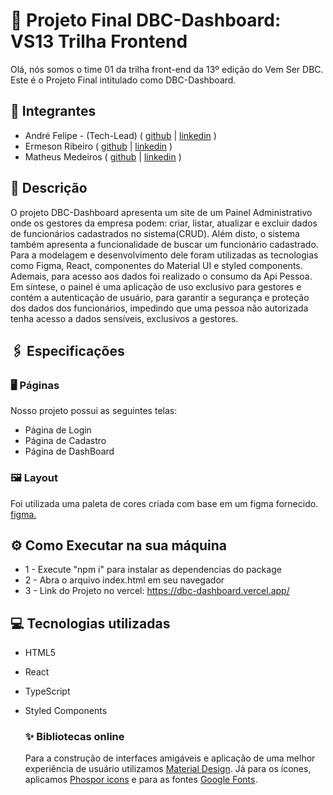# 🚀 Projeto Final DBC-Dashboard: VS13 Trilha Frontend

Olá, nós somos o time 01 da trilha front-end da 13º edição do Vem Ser DBC. Este é o Projeto Final intitulado como DBC-Dashboard.

## 👤 Integrantes
- André Felipe - (Tech-Lead)
  ( [github](https://github.com/andr3felipe/) | [linkedin](https://www.linkedin.com/in/andr3felipe/) )
- Ermeson Ribeiro
  ( [github](https://github.com/Ermeson23) | [linkedin](linkedin.com/in/ermeson-ribeiro-a29121212/) )
- Matheus Medeiros
  ( [github](https://github.com/mathmedeirosf) | [linkedin](https://www.linkedin.com/in/matheus-medeiros-84990817a) )

## 📄 Descrição
O projeto DBC-Dashboard apresenta um site de um Painel Administrativo onde os gestores da empresa podem: criar, listar, atualizar e excluir dados de funcionários cadastrados no sistema(CRUD). Além disto, o sistema também apresenta a funcionalidade de buscar um funcionário cadastrado. Para a modelagem e desenvolvimento dele foram utilizadas as tecnologias como Figma, React, componentes do Material UI e styled components. Ademais, para acesso aos dados foi realizado o consumo da Api Pessoa. Em síntese, o painel é uma aplicação de uso exclusivo para gestores e contém a autenticação de usuário, para garantir a segurança e proteção dos dados dos funcionários, impedindo que uma pessoa não autorizada tenha acesso a dados sensíveis, exclusivos a gestores.

## 🖇️ Especificações 
### 🖥️ Páginas 
  Nosso projeto possui as seguintes telas:
  - Página de Login
  - Página de Cadastro
  - Página de DashBoard

### 🖼️ Layout
Foi utilizada uma paleta de cores criada com base em um figma fornecido. [figma.](https://www.figma.com/file/OfpEAMO21MDxQe63eDFmrm/filmes?type=design&mode=design&t=nje2mvg0QosVpvV8-0)

## ⚙️ Como Executar na sua máquina 
- 1 - Execute "npm i" para instalar as dependencias do package
- 2 - Abra o arquivo index.html em seu navegador
- 3 - Link do Projeto no vercel: https://dbc-dashboard.vercel.app/

## 💻 Tecnologias utilizadas

- HTML5
- React
- TypeScript
- Styled Components

  ### ✨ Bibliotecas online
    Para a construção de interfaces amigáveis e aplicação de uma melhor experiência de usuário utilizamos [Material Design](https://mui.com/material-ui). Já para os ícones, aplicamos [Phospor icons](https://phosphoricons.com/) e para as fontes [Google Fonts](https://fonts.google.com/).
